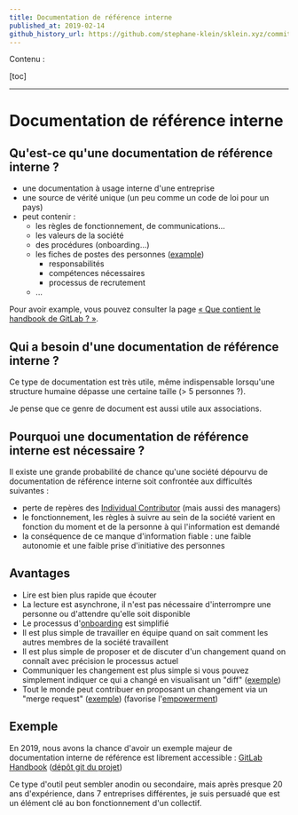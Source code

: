 ```yaml
---
title: Documentation de référence interne
published_at: 2019-02-14
github_history_url: https://github.com/stephane-klein/sklein.xyz/commits/main/contents/fr/garden/010-documentation-de-reference-interne.md
---
```


Contenu :

[toc]

<hr />

# Documentation de référence interne

## Qu'est-ce qu'une documentation de référence interne ?

- une documentation à usage interne d'une entreprise
- une source de vérité unique (un peu comme un code de loi pour un pays)
- peut contenir :
  - les règles de fonctionnement, de communications…
  - les valeurs de la société
  - des procédures (onboarding...)
  - les fiches de postes des personnes ([example](https://gitlab.com/gitlab-com/www-gitlab-com/blob/master/source/job-families/engineering/frontend-lead/index.html.md))
    - responsabilités
    - compétences nécessaires
    - processus de recrutement
  - ...

Pour avoir example, vous pouvez consulter la page [« Que contient le handbook de GitLab ? »](../011-analyse-du-handbook-de-gitlab/).

## Qui a besoin d'une documentation de référence interne ?

Ce type de documentation est très utile, même indispensable lorsqu'une structure humaine dépasse une certaine taille (> 5 personnes ?).

Je pense que ce genre de document est aussi utile aux associations.

## Pourquoi une documentation de référence interne est nécessaire ?

Il existe une grande probabilité de chance qu'une société dépourvu de documentation de référence interne soit confrontée aux difficultés suivantes :

- perte de repères des [Individual Contributor](https://www.urbandictionary.com/define.php?term=Individual%20Contributor) (mais aussi des managers)
- le fonctionnement, les règles à suivre au sein de la société varient en fonction du moment et de la personne à qui l'information est demandé
- la conséquence de ce manque d'information fiable : une faible autonomie et une faible prise d'initiative des personnes

## Avantages

- Lire est bien plus rapide que écouter
- La lecture est asynchrone, il n'est pas nécessaire d'interrompre une personne ou d'attendre qu'elle soit disponible
- Le processus d'[onboarding](https://en.wikipedia.org/wiki/Onboarding) est simplifié
- Il est plus simple de travailler en équipe quand on sait comment les autres membres de la société travaillent
- Il est plus simple de proposer et de discuter d'un changement quand on connaît avec précision le processus actuel
- Communiquer les changement est plus simple si vous pouvez simplement indiquer ce qui a changé en visualisant un "diff" ([exemple](https://gitlab.com/gitlab-com/www-gitlab-com/commit/2c6f4922f202e8bdef87d96911e6a879eef433ba))
- Tout le monde peut contribuer en proposant un changement via un "merge request" ([exemple](https://gitlab.com/gitlab-com/www-gitlab-com/merge_requests/18889/)) (favorise l'[empowerment](https://fr.wikipedia.org/wiki/Empowerment))

## Exemple

En 2019, nous avons la chance d'avoir un exemple majeur de documentation interne de référence est librement accessible : [GitLab Handbook](https://about.gitlab.com/handbook/) ([dépôt git du projet](https://gitlab.com/gitlab-com/www-gitlab-com/tree/master/source/handbook))

Ce type d'outil peut sembler anodin ou secondaire, mais après presque 20 ans d'expérience, dans 7 entreprises différentes, je suis persuadé que est un élément clé au bon fonctionnement d'un collectif.
